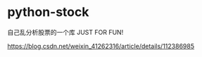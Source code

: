 # python-stock
自己乱分析股票的一个库 JUST FOR FUN!

https://blog.csdn.net/weixin_41262316/article/details/112386985
